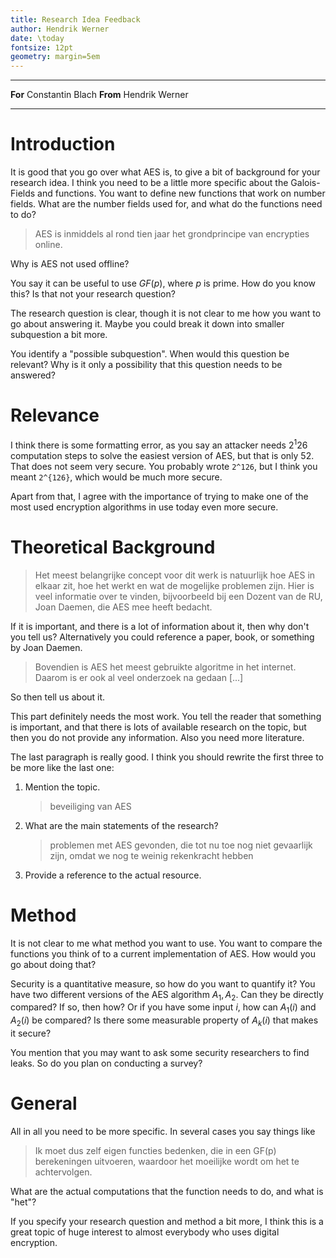 ```yaml
---
title: Research Idea Feedback
author: Hendrik Werner
date: \today
fontsize: 12pt
geometry: margin=5em
---
```


-------- ----------------
**For**  Constantin Blach
**From** Hendrik Werner
-------- ----------------

# Introduction
It is good that you go over what AES is, to give a bit of background for your research idea. I think you need to be a little more specific about the Galois-Fields and functions. You want to define new functions that work on number fields. What are the number fields used for, and what do the functions need to do?

> AES is inmiddels al rond tien jaar het grondprincipe van encrypties online.

Why is AES not used offline?

You say it can be useful to use $GF(p)$, where $p$ is prime. How do you know this? Is that not your research question?

The research question is clear, though it is not clear to me how you want to go about answering it. Maybe you could break it down into smaller subquestion a bit more.

You identify a "possible subquestion". When would this question be relevant? Why is it only a possibility that this question needs to be answered?

# Relevance
I think there is some formatting error, as you say an attacker needs $2^1 26$ computation steps to solve the easiest version of AES, but that is only 52. That does not seem very secure. You probably wrote `2^126`, but I think you meant `2^{126}`, which would be much more secure.

Apart from that, I agree with the importance of trying to make one of the most used encryption algorithms in use today even more secure.

# Theoretical Background

> Het meest belangrijke concept voor dit werk is natuurlijk hoe AES in elkaar zit, hoe het werkt en wat de mogelijke problemen zijn. Hier is veel informatie over te vinden, bijvoorbeeld bij een Dozent van de RU, Joan Daemen, die AES mee heeft bedacht.

If it is important, and there is a lot of information about it, then why don't you tell us? Alternatively you could reference a paper, book, or something by Joan Daemen.

> Bovendien is AES het meest gebruikte algoritme in het internet. Daarom is er ook al veel onderzoek na gedaan [...]

So then tell us about it.

This part definitely needs the most work. You tell the reader that something is important, and that there is lots of available research on the topic, but then you do not provide any information. Also you need more literature.

The last paragraph is really good. I think you should rewrite the first three to be more like the last one:

1. Mention the topic.

	> beveiliging van AES

2. What are the main statements of the research?

	> problemen met AES gevonden, die tot nu toe nog niet gevaarlijk zijn, omdat we nog te weinig rekenkracht hebben

3. Provide a reference to the actual resource.

# Method
It is not clear to me what method you want to use. You want to compare the functions you think of to a current implementation of AES. How would you go about doing that?

Security is a quantitative measure, so how do you want to quantify it? You have two different versions of the AES algorithm $A_1, A_2$. Can they be directly compared? If so, then how? Or if you have some input $i$, how can $A_1(i)$ and $A_2(i)$ be compared? Is there some measurable property of $A_k(i)$ that makes it secure?

You mention that you may want to ask some security researchers to find leaks. So do you plan on conducting a survey?

# General
All in all you need to be more specific. In several cases you say things like

> Ik moet dus zelf eigen functies bedenken, die in een GF(p) berekeningen uitvoeren, waardoor het moeilijke wordt om het te achtervolgen.

What are the actual computations that the function needs to do, and what is "het"?

If you specify your research question and method a bit more, I think this is a great topic of huge interest to almost everybody who uses digital encryption.
